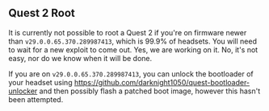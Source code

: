 Quest 2 Root
---
It is currently not possible to root a Quest 2 if you're on firmware newer than `v29.0.0.65.370.289987413`, which is 99.9% of headsets. You will need to wait for a new exploit to come out. Yes, we are working on it. No, it's not easy, nor do we know when it will be done.

If you are on `v29.0.0.65.370.289987413`, you can unlock the bootloader of your headset using https://github.com/darknight1050/quest-bootloader-unlocker and then possibly flash a patched boot image, however this hasn't been attempted.
